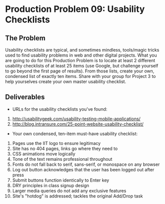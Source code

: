 # Production Problem 09: Usability Checklists

## The Problem

Usability checklists are typical, and sometimes mindless, tools/magic tricks used to find usability problems in web and other digital projects. What you are going to do for this Production Problem is to locate at least 2 different usability checklists of at least 25 items (use Google, but challenge yourself to go beyond the first page of results). From those lists, create your own, condensed list of exactly ten items. Share with your group for Project 3 to help yourselves create your own master usability checklist.

## Deliverables

* URLs for the usability checklists you've found:

1. http://usabilitygeek.com/usability-testing-mobile-applications/
2. http://blog.intransure.com/25-point-website-usability-checklist/

* Your own condensed, ten-item must-have usability checklist:

1.  Pages use the IIT logo to ensure legitimacy
2.  Site has no 404 pages, links go where they need to
3.  CSS animations move logically
4.  Tone of the text remains professional throughout
5.  Fonts do not fall back to serif, sans-serif, or monospace on any browser
6.  Log out button acknowledges that the user has been logged out after press
7.  Submit buttons function identically to Enter key
8.  DRY principles in class signup design
9.  Larger media queries do not add any exclusive features
10. Site's "hotdog" is addressed; tackles the original Add/Drop task
